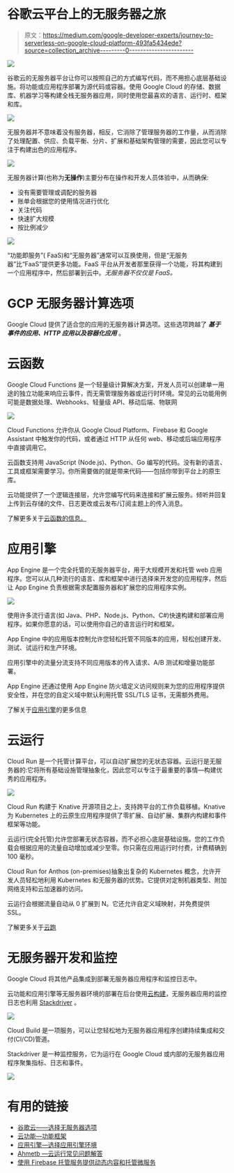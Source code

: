 # 谷歌云平台上的无服务器之旅

> 原文：<https://medium.com/google-developer-experts/journey-to-serverless-on-google-cloud-platform-493fa5434ede?source=collection_archive---------0----------------------->

![](img/111fba7d905296fbb3ac9808c206309b.png)

谷歌云的无服务器平台让你可以按照自己的方式编写代码，而不用担心底层基础设施。将功能或应用程序部署为源代码或容器。使用 Google Cloud 的存储、数据库、机器学习等构建全栈无服务器应用，同时使用您最喜欢的语言、运行时、框架和库。

![](img/bb1a345e8cabc8917c01a135cd1c9a6a.png)

无服务器并不意味着没有服务器，相反，它消除了管理服务器的工作量，从而消除了处理配置、供应、负载平衡、分片、扩展和基础架构管理的需要，因此您可以专注于构建出色的应用程序。

![](img/e799f5a14d42144794c3d2ce84ac0728.png)

无服务器计算(也称为**无操作**)主要分布在操作和开发人员体验中，从而确保:

*   没有需要管理或调配的服务器
*   账单会根据您的使用情况进行优化
*   关注代码
*   快速扩大规模
*   按比例减少

![](img/d4bf3080ba74805c280de2728b35140a.png)

“功能即服务”( FaaS)和“无服务器”通常可以互换使用，但是“无服务器”比“FaaS”提供更多功能。FaaS 平台从开发者那里获得一个功能，将其构建到一个应用程序中，然后部署到云中。*无服务器不仅仅是 FaaS。*

# GCP 无服务器计算选项

Google Cloud 提供了适合您的应用的无服务器计算选项。这些选项跨越了 ***基于事件的应用、HTTP 应用以及容器化应用*** 。

# 云函数

Google Cloud Functions 是一个轻量级计算解决方案，开发人员可以创建单一用途的独立功能来响应云事件，而无需管理服务器或运行时环境。常见的云功能用例可能是数据处理、Webhooks、轻量级 API、移动后端、物联网

![](img/47830af83f2776ab550dd4d53b22eeb5.png)

Cloud Functions 允许你从 Google Cloud Platform、Firebase 和 Google Assistant 中触发你的代码，或者通过 HTTP 从任何 web、移动或后端应用程序中直接调用它。

云函数支持用 JavaScript (Node.js)、Python、Go 编写的代码。没有新的语言、工具或框架需要学习。你所需要做的就是带来代码——包括你带到平台上的原生库。

云功能提供了一个逻辑连接层，允许您编写代码来连接和扩展云服务。倾听并回复上传到云存储的文件、日志更改或云发布/订阅主题上的传入消息。

了解更多关于[云函数的信息。](https://cloud.google.com/functions)

# 应用引擎

App Engine 是一个完全托管的无服务器平台，用于大规模开发和托管 web 应用程序。您可以从几种流行的语言、库和框架中进行选择来开发您的应用程序，然后让 App Engine 负责根据需求配置服务器和扩展您的应用程序实例。

![](img/528aeed3aae3a314d78f5a58922f0d57.png)

使用许多流行语言(如 Java、PHP、Node.js、Python、C#)快速构建和部署应用程序。如果你愿意的话，可以使用你自己的语言运行时和框架。

App Engine 中的应用版本控制允许您轻松托管不同版本的应用，轻松创建开发、测试、试运行和生产环境。

应用引擎中的流量分流支持不同应用版本的传入请求、A/B 测试和增量功能部署。

App Engine 还通过使用 App Engine 防火墙定义访问规则来为您的应用程序提供安全性，并在您的自定义域中默认利用托管 SSL/TLS 证书，无需额外费用。

了解关于[应用引擎](https://cloud.google.com/appengine/)的更多信息

# 云运行

Cloud Run 是一个托管计算平台，可以自动扩展您的无状态容器。云运行是无服务器的:它将所有基础设施管理抽象化，因此您可以专注于最重要的事情—构建优秀的应用程序。

![](img/8d262eee5dd590f064525ffdc503f1ba.png)

Cloud Run 构建于 Knative 开源项目之上，支持跨平台的工作负载移植。Knative 为 Kubernetes 上的云原生应用程序提供了零扩展、自动扩展、集群内构建和事件框架等功能。

云运行(完全托管)允许您部署无状态容器，而不必担心底层基础设施。您的工作负载会根据应用的流量自动增加或减少至零。你只需在应用运行时付费，计费精确到 100 毫秒。

Cloud Run for Anthos (on-premises)抽象出复杂的 Kubernetes 概念，允许开发人员轻松地利用 Kubernetes 和无服务器的优势。它提供对定制机器类型、附加网络支持和云加速器的访问。

云运行会根据流量自动从 0 扩展到 N。它还允许自定义域映射，并免费提供 SSL。

了解更多关于[云跑](https://cloud.google.com/run)

# 无服务器开发和监控

Google Cloud 将其他产品集成到部署无服务器应用程序和监控日志中。

云功能和应用引擎等无服务器环境的部署在后台使用[云构建](https://cloud.google.com/cloud-build/)，无服务器应用的监控日志也利用 [Stackdriver](https://cloud.google.com/stackdriver/) 。

![](img/9446c8360a14a982680c001ec556c60b.png)

Cloud Build 是一项服务，可以让您轻松地为无服务器应用程序创建持续集成和交付(CI/CD)管道。

Stackdriver 是一种监控服务，它为运行在 Google Cloud 或内部的无服务器应用程序聚集指标、日志和事件。

![](img/809edbb2ff64fdc1c9a5c50f275813c7.png)

# 有用的链接

*   [谷歌云——选择无服务器选项](https://cloud.google.com/serverless-options/)
*   [云功能—功能框架](https://cloud.google.com/functions/docs/functions-framework)
*   [应用引擎—选择应用引擎环境](https://cloud.google.com/appengine/docs/the-appengine-environments)
*   [Ahmetb —云运行常见问题解答](https://github.com/ahmetb/cloud-run-faq)
*   [使用 Firebase 托管服务提供动态内容和托管微服务](https://firebase.google.com/docs/hosting/serverless-overview)